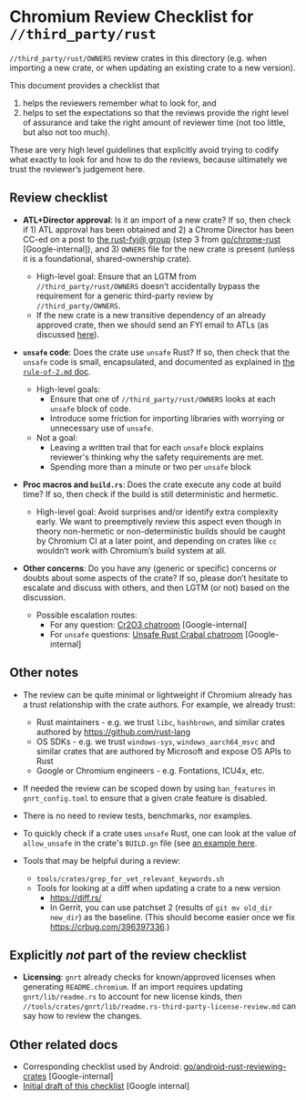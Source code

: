 # Chromium Review Checklist for `//third_party/rust`

`//third_party/rust/OWNERS` review crates in this directory
(e.g. when importing a new crate,
or when updating an existing crate to a new version).

This document provides a checklist that

1) helps the reviewers remember what to look for, and
2) helps to set the expectations
   so that the reviews provide the right level of assurance and
   take the right amount of reviewer time
   (not too little, but also not too much).

These are very high level guidelines that explicitly avoid
trying to codify what exactly to look for and how to do the reviews,
because ultimately we trust the reviewer’s judgement here.

## Review checklist

* **ATL+Director approval**: Is it an import of a new crate?
  If so, then check if 1) ATL approval has been obtained
  and 2) a Chrome Director has been CC-ed on a post to
  [the rust-fyi@ group](https://groups.google.com/a/chromium.org/g/rust-fyi)
  (step 3 from
  [go/chrome-rust](https://goto2.corp.google.com/chrome-rust)
  [Google-internal]), and 3) `OWNERS` file for the new crate is present
  (unless it is a foundational, shared-ownership crate).
    - High-level goal: Ensure that an LGTM from `//third_party/rust/OWNERS`
      doesn’t accidentally bypass the requirement for a generic third-party
      review by `//third_party/OWNERS`.
    - If the new crate is a new transitive dependency of an already approved
      crate, then we should send an FYI email to ATLs (as discussed
      [here](https://groups.google.com/a/google.com/g/chrome-atls-discuss/c/xa-tFeJ6BnE/m/vkg89NC1AQAJ)).

* **`unsafe` code**: Does the crate use `unsafe` Rust?  If so, then check that
  the `unsafe` code is small, encapsulated, and documented as explained in
  [the `rule-of-2.md` doc](https://chromium.googlesource.com/chromium/src/+/main/docs/security/rule-of-2.md#unsafe-code-in-safe-languages).
    - High-level goals:
        - Ensure that one of `//third_party/rust/OWNERS` looks
          at each `unsafe` block of code.
        - Introduce some friction for importing libraries with worrying
          or unnecessary use of `unsafe`.
    - Not a goal:
        - Leaving a written trail that for each `unsafe` block explains
          reviewer's thinking why the safety requirements are met.
        - Spending more than a minute or two per `unsafe` block

* **Proc macros and `build.rs`**: Does the crate execute any code at build time?
  If so, then check if the build is still deterministic and hermetic.
    - High-level goal: Avoid surprises and/or identify extra complexity early.
      We want to preemptively review this aspect even though in theory
      non-hermetic or non-deterministic builds should be caught by Chromium CI
      at a later point, and depending on crates like `cc` wouldn’t work with
      Chromium’s build system at all.

* **Other concerns**: Do you have any (generic or specific) concerns or doubts
  about some aspects of the crate?  If so, please don’t hesitate to escalate and
  discuss with others, and then LGTM (or not) based on the discussion.
    - Possible escalation routes:
        - For any question:
          [Cr2O3 chatroom](https://chat.google.com/room/AAAAk1UCFGg?cls=7)
          [Google-internal]
        - For `unsafe` questions:
          [Unsafe Rust Crabal chatroom](https://chat.google.com/room/AAAAhLsgrQ4?cls=7)
          [Google-internal]

## Other notes

* The review can be quite minimal or lightweight if Chromium already has a trust
  relationship with the crate authors.  For example, we already trust:
    - Rust maintainers - e.g. we trust `libc`, `hashbrown`, and similar crates
      authored by https://github.com/rust-lang
    - OS SDKs - e.g. we trust `windows-sys`, `windows_aarch64_msvc` and similar
      crates that are authored by Microsoft and expose OS APIs to Rust
    - Google or Chromium engineers - e.g. Fontations, ICU4x, etc.

* If needed the review can be scoped down by using `ban_features` in
  `gnrt_config.toml` to ensure that a given crate feature is disabled.

* There is no need to review tests, benchmarks, nor examples.

* To quickly check if a crate uses `unsafe` Rust, one can look at the
  value of `allow_unsafe` in the crate's `BUILD.gn` file
  (see [an example here](https://source.chromium.org/chromium/chromium/src/+/main:third_party/rust/png/v0_18/BUILD.gn;l=47;drc=6b4b18e214c4a226ce7ed37a9faeebee2e628daf).

* Tools that may be helpful during a review:
    - `tools/crates/grep_for_vet_relevant_keywords.sh`
    - Tools for looking at a diff when updating a crate to a new version
        - <https://diff.rs/>
        - In Gerrit, you can use patchset 2
          (results of `git mv old_dir new_dir`)
          as the baseline.
          (This should become easier once we fix https://crbug.com/396397336.)

## Explicitly *not* part of the review checklist

* **Licensing**: `gnrt` already checks for known/approved licenses when
  generating `README.chromium`.  If an import requires updating
  `gnrt/lib/readme.rs` to account for new license kinds, then
  `//tools/crates/gnrt/lib/readme.rs-third-party-license-review.md`
  can say how to review the changes.

## Other related docs

* Corresponding checklist used by Android:
  [go/android-rust-reviewing-crates](https://goto2.corp.google.com/android-rust-reviewing-crates)
  [Google-internal]
* [Initial draft of this checklist](https://docs.google.com/document/d/1WIwaifxnNK2slmIDoADJX8yeVtoW23yIIxe5F2s0lEg/edit?usp=sharing&resourcekey=0-NMY_YlQzZiN-trOQuVYFOw)
  [Google internal]
